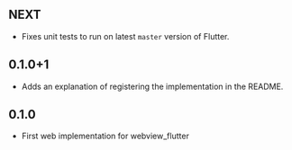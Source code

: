 ## NEXT

* Fixes unit tests to run on latest `master` version of Flutter.

## 0.1.0+1

* Adds an explanation of registering the implementation in the README.

## 0.1.0

* First web implementation for webview_flutter
